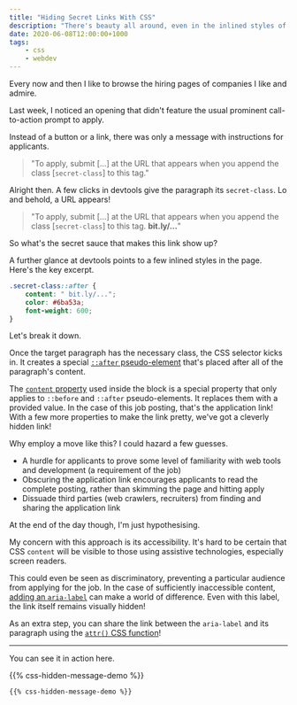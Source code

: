 ```yaml
---
title: "Hiding Secret Links With CSS"
description: "There's beauty all around, even in the inlined styles of a webpage"
date: 2020-06-08T12:00:00+1000
tags:
    - css
    - webdev
---
```


Every now and then I like to browse the hiring pages of companies I like and admire.

Last week, I noticed an opening that didn't feature the usual prominent call-to-action prompt to apply.

Instead of a button or a link, there was only a message with instructions for applicants.

<!--more-->

> "To apply, submit [...] at the URL that appears when you append the class [`secret-class`] to this tag."

Alright then. A few clicks in devtools give the paragraph its `secret-class`. Lo and behold, a URL appears!

> "To apply, submit [...] at the URL that appears when you append the class [`secret-class`] to this tag. **bit.ly/...**"

So what's the secret sauce that makes this link show up?

A further glance at devtools points to a few inlined styles in the page. Here's the key excerpt.

```css
.secret-class::after {
    content: " bit.ly/...";
    color: #6ba53a;
    font-weight: 600;
}
```

Let's break it down.

Once the target paragraph has the necessary class, the CSS selector kicks in. It creates a special [`::after` pseudo-element](https://developer.mozilla.org/en-US/docs/Web/CSS/::after) that's placed after all of the paragraph's content.

The [`content` property](https://developer.mozilla.org/en-US/docs/Web/CSS/content) used inside the block is a special property that only applies to `::before` and `::after` pseudo-elements. It replaces them with a provided value. In the case of this job posting, that's the application link! With a few more properties to make the link pretty, we've got a cleverly hidden link!

Why employ a move like this? I could hazard a few guesses.

-   A hurdle for applicants to prove some level of familiarity with web tools and development (a requirement of the job)
-   Obscuring the application link encourages applicants to read the complete posting, rather than skimming the page and hitting apply
-   Dissuade third parties (web crawlers, recruiters) from finding and sharing the application link

At the end of the day though, I'm just hypothesising.

My concern with this approach is its accessibility. It's hard to be certain that CSS `content` will be visible to those using assistive technologies, especially screen readers.

This could even be seen as discriminatory, preventing a particular audience from applying for the job. In the case of sufficiently inaccessible content, [adding an `aria-label`](https://www.w3.org/TR/WCAG20-TECHS/ARIA14.html) can make a world of difference. Even with this label, the link itself remains visually hidden!

As an extra step, you can share the link between the `aria-label` and its paragraph using the [`attr()` CSS function](https://developer.mozilla.org/en-US/docs/Web/CSS/attr)!

---

You can see it in action here.

{{% css-hidden-message-demo %}}

```html
{{% css-hidden-message-demo %}}
```

